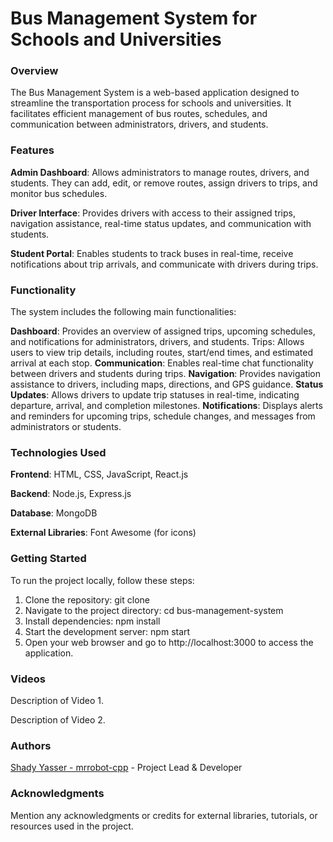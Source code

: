 # Bus Management System for Schools and Universities

### Overview
The Bus Management System is a web-based application designed to streamline the transportation process for schools and universities. It facilitates efficient management of bus routes, schedules, and communication between administrators, drivers, and students.

### Features

**Admin Dashboard**: Allows administrators to manage routes, drivers, and students. They can add, edit, or remove routes, assign drivers to trips, and monitor bus schedules.

**Driver Interface**: Provides drivers with access to their assigned trips, navigation assistance, real-time status updates, and communication with students.

**Student Portal**: Enables students to track buses in real-time, receive notifications about trip arrivals, and communicate with drivers during trips.
### Functionality
The system includes the following main functionalities:

**Dashboard**: Provides an overview of assigned trips, upcoming schedules, and notifications for administrators, drivers, and students.
Trips: Allows users to view trip details, including routes, start/end times, and estimated arrival at each stop.
**Communication**: Enables real-time chat functionality between drivers and students during trips.
**Navigation**: Provides navigation assistance to drivers, including maps, directions, and GPS guidance.
**Status Updates**: Allows drivers to update trip statuses in real-time, indicating departure, arrival, and completion milestones.
**Notifications**: Displays alerts and reminders for upcoming trips, schedule changes, and messages from administrators or students.
### Technologies Used
**Frontend**: HTML, CSS, JavaScript, React.js

**Backend**: Node.js, Express.js

**Database**: MongoDB

**External Libraries**: Font Awesome (for icons)
### Getting Started
To run the project locally, follow these steps:

1. Clone the repository: git clone <repository-url>
2. Navigate to the project directory: cd bus-management-system
3. Install dependencies: npm install
4. Start the development server: npm start
5. Open your web browser and go to http://localhost:3000 to access the application.
### Videos

Description of Video 1.


Description of Video 2.

### Authors
[Shady Yasser - mrrobot-cpp](https://github.com/MrRobot-cpp) - Project Lead & Developer

### Acknowledgments
Mention any acknowledgments or credits for external libraries, tutorials, or resources used in the project.
